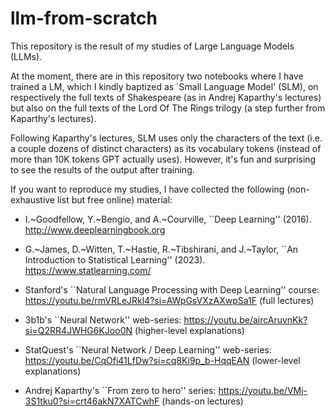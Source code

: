 # llm-from-scratch

This repository is the result of my studies of Large Language Models (LLMs).

At the moment, there are in this repository two notebooks where I have trained a LM, which I kindly baptized as `Small Language Model' (SLM), on respectively the full texts of Shakespeare (as in Andrej Kaparthy's lectures) but also on the full texts of the Lord Of The Rings trilogy (a step further from Kaparthy's lectures).

Following Kaparthy's lectures, SLM uses only the characters of the text (i.e. a couple dozens of distinct characters) as its vocabulary tokens (instead of more than 10K tokens GPT actually uses). However, it's fun and surprising to see the results of the output after training.

If you want to reproduce my studies, I have collected the following (non-exhaustive list but free online) material:

- I.~Goodfellow, Y.~Bengio, and A.~Courville, ``Deep Learning'' (2016). http://www.deeplearningbook.org

- G.~James, D.~Witten, T.~Hastie, R.~Tibshirani, and J.~Taylor, ``An Introduction to Statistical Learning'' (2023). https://www.statlearning.com/

- Stanford's ``Natural Language Processing with Deep Learning'' course:
https://youtu.be/rmVRLeJRkl4?si=AWpGsVXzAXwpSa1F (full lectures)

- 3b1b's ``Neural Network'' web-series:
https://youtu.be/aircAruvnKk?si=Q2RR4JWHG6KJoo0N (higher-level explanations)

- StatQuest's ``Neural Network / Deep Learning'' web-series:
https://youtu.be/CqOfi41LfDw?si=cq8Ki9p_b-HqqEAN (lower-level explanations)

- Andrej Kaparthy's ``From zero to hero'' series:
https://youtu.be/VMj-3S1tku0?si=crt46akN7XATCwhF (hands-on lectures)
